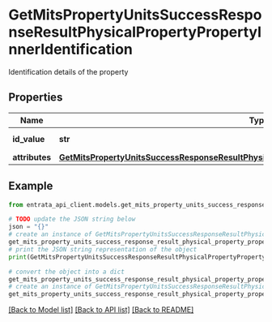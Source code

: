 # GetMitsPropertyUnitsSuccessResponseResultPhysicalPropertyPropertyInnerIdentification

Identification details of the property

## Properties

Name | Type | Description | Notes
------------ | ------------- | ------------- | -------------
**id_value** | **str** | Property ID value | [optional] 
**attributes** | [**GetMitsPropertyUnitsSuccessResponseResultPhysicalPropertyPropertyInnerIdentificationAttributes**](GetMitsPropertyUnitsSuccessResponseResultPhysicalPropertyPropertyInnerIdentificationAttributes.md) |  | [optional] 

## Example

```python
from entrata_api_client.models.get_mits_property_units_success_response_result_physical_property_property_inner_identification import GetMitsPropertyUnitsSuccessResponseResultPhysicalPropertyPropertyInnerIdentification

# TODO update the JSON string below
json = "{}"
# create an instance of GetMitsPropertyUnitsSuccessResponseResultPhysicalPropertyPropertyInnerIdentification from a JSON string
get_mits_property_units_success_response_result_physical_property_property_inner_identification_instance = GetMitsPropertyUnitsSuccessResponseResultPhysicalPropertyPropertyInnerIdentification.from_json(json)
# print the JSON string representation of the object
print(GetMitsPropertyUnitsSuccessResponseResultPhysicalPropertyPropertyInnerIdentification.to_json())

# convert the object into a dict
get_mits_property_units_success_response_result_physical_property_property_inner_identification_dict = get_mits_property_units_success_response_result_physical_property_property_inner_identification_instance.to_dict()
# create an instance of GetMitsPropertyUnitsSuccessResponseResultPhysicalPropertyPropertyInnerIdentification from a dict
get_mits_property_units_success_response_result_physical_property_property_inner_identification_from_dict = GetMitsPropertyUnitsSuccessResponseResultPhysicalPropertyPropertyInnerIdentification.from_dict(get_mits_property_units_success_response_result_physical_property_property_inner_identification_dict)
```
[[Back to Model list]](../README.md#documentation-for-models) [[Back to API list]](../README.md#documentation-for-api-endpoints) [[Back to README]](../README.md)


